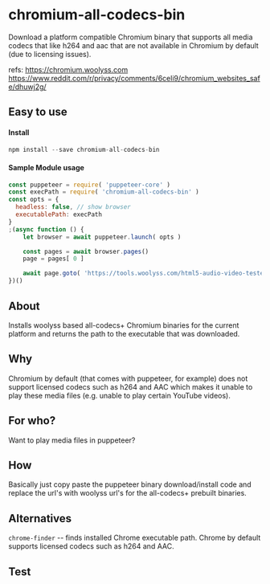 #  chromium-all-codecs-bin
Download a platform compatible Chromium binary that supports all
media codecs that like h264 and aac that are not available in
Chromium by default (due to licensing issues).

refs:
https://chromium.woolyss.com
https://www.reddit.com/r/privacy/comments/6celi9/chromium_websites_safe/dhuwj2g/

## Easy to use

#### Install
```javascript
npm install --save chromium-all-codecs-bin
```

#### Sample Module usage
```javascript
const puppeteer = require( 'puppeteer-core' )
const execPath = require( 'chromium-all-codecs-bin' )
const opts = {
  headless: false, // show browser
  executablePath: execPath
}
;(async function () {
    let browser = await puppeteer.launch( opts )

    const pages = await browser.pages()
    page = pages[ 0 ]

    await page.goto( 'https://tools.woolyss.com/html5-audio-video-tester/' )
})()
```

## About
Installs woolyss based all-codecs+ Chromium binaries for the
current platform and returns the path to the executable that was
downloaded.

## Why
Chromium by default (that comes with puppeteer, for example)
does not support licensed codecs such as h264 and AAC which
makes it unable to play these media files (e.g. unable to play
certain YouTube videos).

## For who?
Want to play media files in puppeteer?

## How
Basically just copy paste the puppeteer binary download/install
code and replace the url's with woolyss url's for the
all-codecs+ prebuilt binaries.

## Alternatives
`chrome-finder` -- finds installed Chrome executable path.
Chrome by default supports licensed codecs such as h264 and AAC.

## Test
```
```

